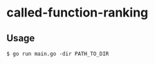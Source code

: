 # called-function-ranking

## Usage

```
$ go run main.go -dir PATH_TO_DIR                                 
```